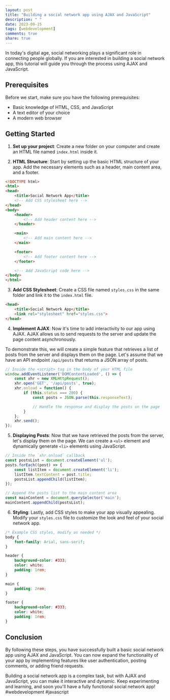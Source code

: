 ```yaml
---
layout: post
title: "Building a social network app using AJAX and JavaScript"
description: " "
date: 2023-09-15
tags: [webdevelopment]
comments: true
share: true
---
```


In today's digital age, social networking plays a significant role in connecting people globally. If you are interested in building a social network app, this tutorial will guide you through the process using AJAX and JavaScript.

## Prerequisites

Before we start, make sure you have the following prerequisites:

- Basic knowledge of HTML, CSS, and JavaScript
- A text editor of your choice
- A modern web browser

## Getting Started

1. **Set up your project**: Create a new folder on your computer and create an HTML file named `index.html` inside it.

2. **HTML Structure**: Start by setting up the basic HTML structure of your app. Add the necessary elements such as a header, main content area, and a footer.

```html
<!DOCTYPE html>
<html>
<head>
    <title>Social Network App</title>
    <!-- Add CSS stylesheet here -->
</head>
<body>
    <header>
        <!-- Add header content here -->
    </header>

    <main>
        <!-- Add main content here -->
    </main>

    <footer>
        <!-- Add footer content here -->
    </footer>

    <!-- Add JavaScript code here -->
</body>
</html>
```
3. **Add CSS Stylesheet**: Create a CSS file named `styles.css` in the same folder and link it to the `index.html` file.

```html
<head>
    <title>Social Network App</title>
    <link rel="stylesheet" href="styles.css">
</head>
```

4. **Implement AJAX**: Now it's time to add interactivity to our app using AJAX. AJAX allows us to send requests to the server and update the page content asynchronously.

To demonstrate this, we will create a simple feature that retrieves a list of posts from the server and displays them on the page. Let's assume that we have an API endpoint `/api/posts` that returns a JSON array of posts.

```javascript
// Inside the <script> tag in the body of your HTML file
window.addEventListener('DOMContentLoaded', () => {
    const xhr = new XMLHttpRequest();
    xhr.open('GET', '/api/posts', true);
    xhr.onload = function() {
        if (this.status === 200) {
            const posts = JSON.parse(this.responseText);

            // Handle the response and display the posts on the page
        }
    };
    xhr.send();
});
```

5. **Displaying Posts**: Now that we have retrieved the posts from the server, let's display them on the page. We can create a `<ul>` element and dynamically generate `<li>` elements using JavaScript.

```javascript
// Inside the `xhr.onload` callback
const postsList = document.createElement('ul');
posts.forEach((post) => {
    const listItem = document.createElement('li');
    listItem.textContent = post.title;
    postsList.appendChild(listItem);
});

// Append the posts list to the main content area
const mainContent = document.querySelector('main');
mainContent.appendChild(postsList);
```

6. **Styling**: Lastly, add CSS styles to make your app visually appealing. Modify your `styles.css` file to customize the look and feel of your social network app.

```css
/* Example CSS styles, modify as needed */
body {
    font-family: Arial, sans-serif;
}

header {
    background-color: #333;
    color: white;
    padding: 1rem;
}

main {
    padding: 2rem;
}

footer {
    background-color: #333;
    color: white;
    padding: 1rem;
}
```

## Conclusion

By following these steps, you have successfully built a basic social network app using AJAX and JavaScript. You can now expand the functionality of your app by implementing features like user authentication, posting comments, or adding friend requests.

Building a social network app is a complex task, but with AJAX and JavaScript, you can make it interactive and dynamic. Keep experimenting and learning, and soon you'll have a fully functional social network app! #webdevelopment #javascript